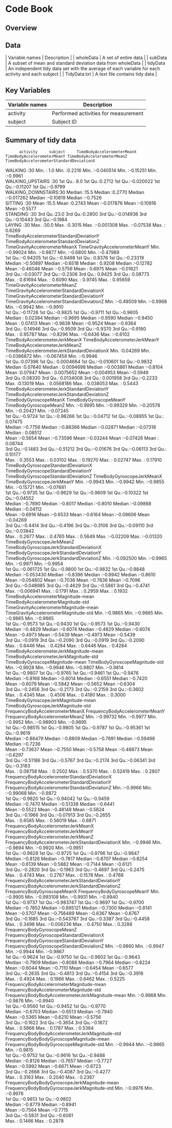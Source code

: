 # Code Book

## Overview


## Data
| Variable names | Description |
| wholeData | A set of entire data |
| subData | A subset of mean and standard deviation data from wholeData |
| tidyData | An independent tidy data set with the average of each variable for each activity and each subject |
| TidyData.txt | A text file contains tidy data |

## Key Variables
| Variable names | Description |
| -------------- | ----------- |
| activity | Performed activities for measurement |
| subject | Subject ID |

## Summary of tidy data
          activity     subject     TimeBodyAccelerometerMeanX TimeBodyAccelerometerMeanY TimeBodyAccelerometerMeanZ TimeBodyAccelerometerStandardDeviationX
 WALKING           :30   Min.   : 1.0   Min.   :0.2216             Min.   :-0.040514          Min.   :-0.15251           Min.   :-0.9961                        
 WALKING_UPSTAIRS  :30   1st Qu.: 8.0   1st Qu.:0.2712             1st Qu.:-0.020022          1st Qu.:-0.11207           1st Qu.:-0.9799                        
 WALKING_DOWNSTAIRS:30   Median :15.5   Median :0.2770             Median :-0.017262          Median :-0.10819           Median :-0.7526                        
 SITTING           :30   Mean   :15.5   Mean   :0.2743             Mean   :-0.017876          Mean   :-0.10916           Mean   :-0.5577                        
 STANDING          :30   3rd Qu.:23.0   3rd Qu.:0.2800             3rd Qu.:-0.014936          3rd Qu.:-0.10443           3rd Qu.:-0.1984                        
 LAYING            :30   Max.   :30.0   Max.   :0.3015             Max.   :-0.001308          Max.   :-0.07538           Max.   : 0.6269                        
 TimeBodyAccelerometerStandardDeviationY TimeBodyAccelerometerStandardDeviationZ TimeGravityAccelerometerMeanX TimeGravityAccelerometerMeanY
 Min.   :-0.99024                        Min.   :-0.9877                         Min.   :-0.6800               Min.   :-0.47989             
 1st Qu.:-0.94205                        1st Qu.:-0.9498                         1st Qu.: 0.8376               1st Qu.:-0.23319             
 Median :-0.50897                        Median :-0.6518                         Median : 0.9208               Median :-0.12782             
 Mean   :-0.46046                        Mean   :-0.5756                         Mean   : 0.6975               Mean   :-0.01621             
 3rd Qu.:-0.03077                        3rd Qu.:-0.2306                         3rd Qu.: 0.9425               3rd Qu.: 0.08773             
 Max.   : 0.61694                        Max.   : 0.6090                         Max.   : 0.9745               Max.   : 0.95659             
 TimeGravityAccelerometerMeanZ TimeGravityAccelerometerStandardDeviationX TimeGravityAccelerometerStandardDeviationY TimeGravityAccelerometerStandardDeviationZ
 Min.   :-0.49509              Min.   :-0.9968                            Min.   :-0.9942                            Min.   :-0.9910                           
 1st Qu.:-0.11726              1st Qu.:-0.9825                            1st Qu.:-0.9711                            1st Qu.:-0.9605                           
 Median : 0.02384              Median :-0.9695                            Median :-0.9590                            Median :-0.9450                           
 Mean   : 0.07413              Mean   :-0.9638                            Mean   :-0.9524                            Mean   :-0.9364                           
 3rd Qu.: 0.14946              3rd Qu.:-0.9509                            3rd Qu.:-0.9370                            3rd Qu.:-0.9180                           
 Max.   : 0.95787              Max.   :-0.8296                            Max.   :-0.6436                            Max.   :-0.6102                           
 TimeBodyAccelerometerJerkMeanX TimeBodyAccelerometerJerkMeanY TimeBodyAccelerometerJerkMeanZ TimeBodyAccelerometerJerkStandardDeviationX
 Min.   :0.04269                Min.   :-0.0386872             Min.   :-0.067458              Min.   :-0.9946                            
 1st Qu.:0.07396                1st Qu.: 0.0004664             1st Qu.:-0.010601              1st Qu.:-0.9832                            
 Median :0.07640                Median : 0.0094698             Median :-0.003861              Median :-0.8104                            
 Mean   :0.07947                Mean   : 0.0075652             Mean   :-0.004953              Mean   :-0.5949                            
 3rd Qu.:0.08330                3rd Qu.: 0.0134008             3rd Qu.: 0.001958              3rd Qu.:-0.2233                            
 Max.   :0.13019                Max.   : 0.0568186             Max.   : 0.038053              Max.   : 0.5443                            
 TimeBodyAccelerometerJerkStandardDeviationY TimeBodyAccelerometerJerkStandardDeviationZ TimeBodyGyroscopeMeanX TimeBodyGyroscopeMeanY TimeBodyGyroscopeMeanZ
 Min.   :-0.9895                             Min.   :-0.99329                            Min.   :-0.20578       Min.   :-0.20421       Min.   :-0.07245      
 1st Qu.:-0.9724                             1st Qu.:-0.98266                            1st Qu.:-0.04712       1st Qu.:-0.08955       1st Qu.: 0.07475      
 Median :-0.7756                             Median :-0.88366                            Median :-0.02871       Median :-0.07318       Median : 0.08512      
 Mean   :-0.5654                             Mean   :-0.73596                            Mean   :-0.03244       Mean   :-0.07426       Mean   : 0.08744      
 3rd Qu.:-0.1483                             3rd Qu.:-0.51212                            3rd Qu.:-0.01676       3rd Qu.:-0.06113       3rd Qu.: 0.10177      
 Max.   : 0.3553                             Max.   : 0.03102                            Max.   : 0.19270       Max.   : 0.02747       Max.   : 0.17910      
 TimeBodyGyroscopeStandardDeviationX TimeBodyGyroscopeStandardDeviationY TimeBodyGyroscopeStandardDeviationZ TimeBodyGyroscopeJerkMeanX TimeBodyGyroscopeJerkMeanY
 Min.   :-0.9943                     Min.   :-0.9942                     Min.   :-0.9855                     Min.   :-0.15721           Min.   :-0.07681          
 1st Qu.:-0.9735                     1st Qu.:-0.9629                     1st Qu.:-0.9609                     1st Qu.:-0.10322           1st Qu.:-0.04552          
 Median :-0.7890                     Median :-0.8017                     Median :-0.8010                     Median :-0.09868           Median :-0.04112          
 Mean   :-0.6916                     Mean   :-0.6533                     Mean   :-0.6164                     Mean   :-0.09606           Mean   :-0.04269          
 3rd Qu.:-0.4414                     3rd Qu.:-0.4196                     3rd Qu.:-0.3106                     3rd Qu.:-0.09110           3rd Qu.:-0.03842          
 Max.   : 0.2677                     Max.   : 0.4765                     Max.   : 0.5649                     Max.   :-0.02209           Max.   :-0.01320          
 TimeBodyGyroscopeJerkMeanZ TimeBodyGyroscopeJerkStandardDeviationX TimeBodyGyroscopeJerkStandardDeviationY TimeBodyGyroscopeJerkStandardDeviationZ
 Min.   :-0.092500          Min.   :-0.9965                         Min.   :-0.9971                         Min.   :-0.9954                        
 1st Qu.:-0.061725          1st Qu.:-0.9800                         1st Qu.:-0.9832                         1st Qu.:-0.9848                        
 Median :-0.053430          Median :-0.8396                         Median :-0.8942                         Median :-0.8610                        
 Mean   :-0.054802          Mean   :-0.7036                         Mean   :-0.7636                         Mean   :-0.7096                        
 3rd Qu.:-0.048985          3rd Qu.:-0.4629                         3rd Qu.:-0.5861                         3rd Qu.:-0.4741                        
 Max.   :-0.006941          Max.   : 0.1791                         Max.   : 0.2959                         Max.   : 0.1932                        
 TimeBodyAccelerometerMagnitude-mean TimeBodyAccelerometerMagnitude-std TimeGravityAccelerometerMagnitude-mean TimeGravityAccelerometerMagnitude-std
 Min.   :-0.9865                     Min.   :-0.9865                    Min.   :-0.9865                        Min.   :-0.9865                      
 1st Qu.:-0.9573                     1st Qu.:-0.9430                    1st Qu.:-0.9573                        1st Qu.:-0.9430                      
 Median :-0.4829                     Median :-0.6074                    Median :-0.4829                        Median :-0.6074                      
 Mean   :-0.4973                     Mean   :-0.5439                    Mean   :-0.4973                        Mean   :-0.5439                      
 3rd Qu.:-0.0919                     3rd Qu.:-0.2090                    3rd Qu.:-0.0919                        3rd Qu.:-0.2090                      
 Max.   : 0.6446                     Max.   : 0.4284                    Max.   : 0.6446                        Max.   : 0.4284                      
 TimeBodyAccelerometerJerkMagnitude-mean TimeBodyAccelerometerJerkMagnitude-std TimeBodyGyroscopeMagnitude-mean TimeBodyGyroscopeMagnitude-std
 Min.   :-0.9928                         Min.   :-0.9946                        Min.   :-0.9807                 Min.   :-0.9814               
 1st Qu.:-0.9807                         1st Qu.:-0.9765                        1st Qu.:-0.9461                 1st Qu.:-0.9476               
 Median :-0.8168                         Median :-0.8014                        Median :-0.6551                 Median :-0.7420               
 Mean   :-0.6079                         Mean   :-0.5842                        Mean   :-0.5652                 Mean   :-0.6304               
 3rd Qu.:-0.2456                         3rd Qu.:-0.2173                        3rd Qu.:-0.2159                 3rd Qu.:-0.3602               
 Max.   : 0.4345                         Max.   : 0.4506                        Max.   : 0.4180                 Max.   : 0.3000               
 TimeBodyGyroscopeJerkMagnitude-mean TimeBodyGyroscopeJerkMagnitude-std FrequencyBodyAccelerometerMeanX FrequencyBodyAccelerometerMeanY FrequencyBodyAccelerometerMeanZ
 Min.   :-0.99732                    Min.   :-0.9977                    Min.   :-0.9952                 Min.   :-0.98903                Min.   :-0.9895                
 1st Qu.:-0.98515                    1st Qu.:-0.9805                    1st Qu.:-0.9787                 1st Qu.:-0.95361                1st Qu.:-0.9619                
 Median :-0.86479                    Median :-0.8809                    Median :-0.7691                 Median :-0.59498                Median :-0.7236                
 Mean   :-0.73637                    Mean   :-0.7550                    Mean   :-0.5758                 Mean   :-0.48873                Mean   :-0.6297                
 3rd Qu.:-0.51186                    3rd Qu.:-0.5767                    3rd Qu.:-0.2174                 3rd Qu.:-0.06341                3rd Qu.:-0.3183                
 Max.   : 0.08758                    Max.   : 0.2502                    Max.   : 0.5370                 Max.   : 0.52419                Max.   : 0.2807                
 FrequencyBodyAccelerometerStandardDeviationX FrequencyBodyAccelerometerStandardDeviationY FrequencyBodyAccelerometerStandardDeviationZ
 Min.   :-0.9966                              Min.   :-0.99068                             Min.   :-0.9872                             
 1st Qu.:-0.9820                              1st Qu.:-0.94042                             1st Qu.:-0.9459                             
 Median :-0.7470                              Median :-0.51338                             Median :-0.6441                             
 Mean   :-0.5522                              Mean   :-0.48148                             Mean   :-0.5824                             
 3rd Qu.:-0.1966                              3rd Qu.:-0.07913                             3rd Qu.:-0.2655                             
 Max.   : 0.6585                              Max.   : 0.56019                             Max.   : 0.6871                             
 FrequencyBodyAccelerometerJerkMeanX FrequencyBodyAccelerometerJerkMeanY FrequencyBodyAccelerometerJerkMeanZ FrequencyBodyAccelerometerJerkStandardDeviationX
 Min.   :-0.9946                     Min.   :-0.9894                     Min.   :-0.9920                     Min.   :-0.9951                                 
 1st Qu.:-0.9828                     1st Qu.:-0.9725                     1st Qu.:-0.9796                     1st Qu.:-0.9847                                 
 Median :-0.8126                     Median :-0.7817                     Median :-0.8707                     Median :-0.8254                                 
 Mean   :-0.6139                     Mean   :-0.5882                     Mean   :-0.7144                     Mean   :-0.6121                                 
 3rd Qu.:-0.2820                     3rd Qu.:-0.1963                     3rd Qu.:-0.4697                     3rd Qu.:-0.2475                                 
 Max.   : 0.4743                     Max.   : 0.2767                     Max.   : 0.1578                     Max.   : 0.4768                                 
 FrequencyBodyAccelerometerJerkStandardDeviationY FrequencyBodyAccelerometerJerkStandardDeviationZ FrequencyBodyGyroscopeMeanX FrequencyBodyGyroscopeMeanY
 Min.   :-0.9905                                  Min.   :-0.993108                                Min.   :-0.9931             Min.   :-0.9940            
 1st Qu.:-0.9737                                  1st Qu.:-0.983747                                1st Qu.:-0.9697             1st Qu.:-0.9700            
 Median :-0.7852                                  Median :-0.895121                                Median :-0.7300             Median :-0.8141            
 Mean   :-0.5707                                  Mean   :-0.756489                                Mean   :-0.6367             Mean   :-0.6767            
 3rd Qu.:-0.1685                                  3rd Qu.:-0.543787                                3rd Qu.:-0.3387             3rd Qu.:-0.4458            
 Max.   : 0.3498                                  Max.   :-0.006236                                Max.   : 0.4750             Max.   : 0.3288            
 FrequencyBodyGyroscopeMeanZ FrequencyBodyGyroscopeStandardDeviationX FrequencyBodyGyroscopeStandardDeviationY FrequencyBodyGyroscopeStandardDeviationZ
 Min.   :-0.9860             Min.   :-0.9947                          Min.   :-0.9944                          Min.   :-0.9867                         
 1st Qu.:-0.9624             1st Qu.:-0.9750                          1st Qu.:-0.9602                          1st Qu.:-0.9643                         
 Median :-0.7909             Median :-0.8086                          Median :-0.7964                          Median :-0.8224                         
 Mean   :-0.6044             Mean   :-0.7110                          Mean   :-0.6454                          Mean   :-0.6577                         
 3rd Qu.:-0.2635             3rd Qu.:-0.4813                          3rd Qu.:-0.4154                          3rd Qu.:-0.3916                         
 Max.   : 0.4924             Max.   : 0.1966                          Max.   : 0.6462                          Max.   : 0.5225                         
 FrequencyBodyAccelerometerMagnitude-mean FrequencyBodyAccelerometerMagnitude-std FrequencyBodyBodyAccelerometerJerkMagnitude-mean
 Min.   :-0.9868                          Min.   :-0.9876                         Min.   :-0.9940                                 
 1st Qu.:-0.9560                          1st Qu.:-0.9452                         1st Qu.:-0.9770                                 
 Median :-0.6703                          Median :-0.6513                         Median :-0.7940                                 
 Mean   :-0.5365                          Mean   :-0.6210                         Mean   :-0.5756                                 
 3rd Qu.:-0.1622                          3rd Qu.:-0.3654                         3rd Qu.:-0.1872                                 
 Max.   : 0.5866                          Max.   : 0.1787                         Max.   : 0.5384                                 
 FrequencyBodyBodyAccelerometerJerkMagnitude-std FrequencyBodyBodyGyroscopeMagnitude-mean FrequencyBodyBodyGyroscopeMagnitude-std
 Min.   :-0.9944                                 Min.   :-0.9865                          Min.   :-0.9815                        
 1st Qu.:-0.9752                                 1st Qu.:-0.9616                          1st Qu.:-0.9488                        
 Median :-0.8126                                 Median :-0.7657                          Median :-0.7727                        
 Mean   :-0.5992                                 Mean   :-0.6671                          Mean   :-0.6723                        
 3rd Qu.:-0.2668                                 3rd Qu.:-0.4087                          3rd Qu.:-0.4277                        
 Max.   : 0.3163                                 Max.   : 0.2040                          Max.   : 0.2367                        
 FrequencyBodyBodyGyroscopeJerkMagnitude-mean FrequencyBodyBodyGyroscopeJerkMagnitude-std
 Min.   :-0.9976                              Min.   :-0.9976                            
 1st Qu.:-0.9813                              1st Qu.:-0.9802                            
 Median :-0.8779                              Median :-0.8941                            
 Mean   :-0.7564                              Mean   :-0.7715                            
 3rd Qu.:-0.5831                              3rd Qu.:-0.6081                            
 Max.   : 0.1466                              Max.   : 0.2878                 